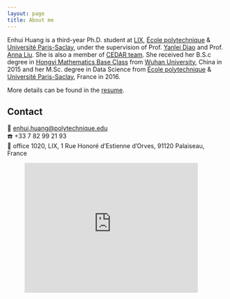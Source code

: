 ```yaml
---
layout: page
title: About me
---
```


Enhui Huang is a third-year Ph.D. student at [LIX](https://www.lix.polytechnique.fr/), [École polytechnique](https://www.polytechnique.edu/en) & [Université Paris-Saclay](https://www.universite-paris-saclay.fr/en), under the supervision of Prof. [Yanlei Diao](http://www.lix.polytechnique.fr/~yanlei.diao/) and Prof. [Anna Liu](http://people.math.umass.edu/~anna/). She is also a member of [CEDAR team](https://team.inria.fr/cedar/). She received her B.S.c degree in [Hongyi Mathematics Base Class](http://202.114.70.140/Englishversion/) from [Wuhan University](http://en.whu.edu.cn/), China in 2015 and her M.Sc. degree in Data Science from [École polytechnique](https://www.polytechnique.edu/en) & [Université Paris-Saclay](https://www.universite-paris-saclay.fr/en), France in 2016.

More details can be found in the [resume](resume/CV-Enhui_HUANG-en.pdf).

## Contact  
 :email: enhui.huang@polytechnique.edu  
 :telephone: +33 7 82 99 21 93  
 :office: office 1020, LIX, 1 Rue Honoré d’Estienne d’Orves, 91120 Palaiseau, France

 <figure class="video_container">
 <iframe src="https://www.google.com/maps/embed?pb=!1m18!1m12!1m3!1d2632.530652398582!2d2.2033549153353897!3d48.71445121878533!2m3!1f0!2f0!3f0!3m2!1i1024!2i768!4f13.1!3m3!1m2!1s0x47e6789394d82f59%3A0xcf94d20780385684!2sLaboratoire+d&#39;informatique+de+l&#39;%C3%89cole+Polytechnique+(LIX)!5e0!3m2!1sen!2sfr!4v1542060632629" width="400" height="300" frameborder="0" style="border:0" allowfullscreen></iframe>
 </figure>
